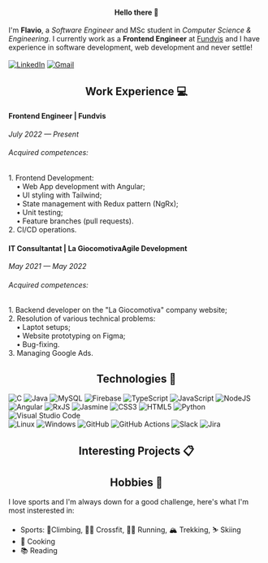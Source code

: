 <h4 align="center">Hello there 👋</h4>

I'm <b>Flavio</b>, a <i>Software Engineer</i> and MSc student in <i>Computer Science & Engineering</i>. I currently work as a <b>Frontend Engineer</b> at [Fundvis](https://www.fundvis.org/) and I have experience in software development, web development and never settle!
<br>
<br>
[![LinkedIn](https://img.shields.io/badge/linkedin-%230077B5.svg?style=for-the-badge&logo=linkedin&logoColor=white)](https://www.linkedin.com/in/tommaso-brumani)
[![Gmail](https://img.shields.io/badge/Gmail-D14836?style=for-the-badge&logo=gmail&logoColor=white)](mailto:flaviorizzoglio@gmail.com)

<h2 align="center">Work Experience 💻</h2>
<h4>Frontend Engineer | Fundvis</h4>
<i>July 2022 — Present</i>
<h6>Acquired competences:</h6>
1. Frontend Development:
<br>
&nbsp;&nbsp;&nbsp;&nbsp;• Web App development with Angular;
<br>
&nbsp;&nbsp;&nbsp;&nbsp;• UI styling with Tailwind;
<br>
&nbsp;&nbsp;&nbsp;&nbsp;• State management with Redux pattern (NgRx);
<br>
&nbsp;&nbsp;&nbsp;&nbsp;• Unit testing;
<br>
&nbsp;&nbsp;&nbsp;&nbsp;• Feature branches (pull requests).
<br>
2. CI/CD operations.
<br>
<h4>IT Consultantat | La GiocomotivaAgile Development</h4>
<i>May 2021 — May 2022</i>
<h6>Acquired competences:</h6>
1. Backend developer on the "La Giocomotiva" company website;
<br>
2. Resolution of various technical problems:
<br>
&nbsp;&nbsp;&nbsp;&nbsp;• Laptot setups;
<br>
&nbsp;&nbsp;&nbsp;&nbsp;• Website prototyping on Figma;
<br>
&nbsp;&nbsp;&nbsp;&nbsp;• Bug-fixing.
<br>
3. Managing Google Ads.

<h2 align="center">Technologies 🔭</h2>

![C](https://img.shields.io/badge/-C-61DAFB?logo=C&logoColor=white&style=flat)
![Java](https://img.shields.io/badge/Java-%23ED8B00.svg?style=flat&logo=java&logoColor=white)
![MySQL](https://img.shields.io/badge/MySQL-581845.svg?style=flat&logo=mysql&logoColor=white)
![Firebase](https://img.shields.io/badge/firebase-%23039BE5.svg?style=flat&logo=firebase)
![TypeScript](https://img.shields.io/badge/typescript-%23007ACC.svg?style=flat&logo=typescript&logoColor=white)
![JavaScript](https://img.shields.io/badge/Javascript-%23323330.svg?style=flat&logo=javascript&logoColor=%23F7DF1E)
![NodeJS](https://img.shields.io/badge/node.js-6DA55F?style=flat&logo=node.js&logoColor=white)
![Angular](https://img.shields.io/badge/angular-%23DD0031.svg?style=flat&logo=angular&logoColor=white)
![RxJS](https://img.shields.io/badge/rxjs-%23B7178C.svg?style=flat&logo=reactivex&logoColor=white)
![Jasmine](https://img.shields.io/badge/-Jasmine-%238A4182?style=flat&logo=Jasmine&logoColor=white)
![CSS3](https://img.shields.io/badge/CSS3-%231572B6.svg?style=flat&logo=css3&logoColor=white)
![HTML5](https://img.shields.io/badge/HTML5-%23E34F26.svg?style=flate&logo=html5&logoColor=white)
![Python](https://img.shields.io/badge/Python-3670A0?style=flat&logo=python&logoColor=ffdd54)
![Visual Studio Code](https://img.shields.io/badge/VS%20Code-0078d7.svg?style=flat&logo=visual-studio-code&logoColor=white)  
![Linux](https://img.shields.io/badge/Linux-FCC624?style=flat&logo=linux&logoColor=black)
![Windows](https://img.shields.io/badge/Windows-0078D6?style=flat&logo=windows&logoColor=white)
![GitHub](https://img.shields.io/badge/github-%23121011.svg?style=flat&logo=github&logoColor=white)
![GitHub Actions](https://img.shields.io/badge/github%20actions-%232671E5.svg?style=flat&logo=githubactions&logoColor=white)
![Slack](https://img.shields.io/badge/Slack-4A154B?style=flat&logo=slack&logoColor=white)
![Jira](https://img.shields.io/badge/jira-%230A0FFF.svg?style=flat&logo=jira&logoColor=white)

<h2 align="center">Interesting Projects 📋</h2>

<h2 align="center">Hobbies 🚀</h2>

I love sports and I'm always down for a good challenge, here's what I'm most insterested in:

- Sports:  🧗Climbing, 🏋️‍♂️ Crossfit, 🏃‍♂️ Running, 🏔 Trekking, ⛷ Skiing
- 🍳 Cooking
- 📚 Reading


<!--
**mightyflavieee/mightyflavieee** is a ✨ _special_ ✨ repository because its `README.md` (this file) appears on your GitHub profile.

Here are some ideas to get you started:

- 🔭 I’m currently working on ...
- 🌱 I’m currently learning ...
- 👯 I’m looking to collaborate on ...
- 🤔 I’m looking for help with ...
- 💬 Ask me about ...
- 📫 How to reach me: ...
- 😄 Pronouns: ...
- ⚡ Fun fact: ...
-->
